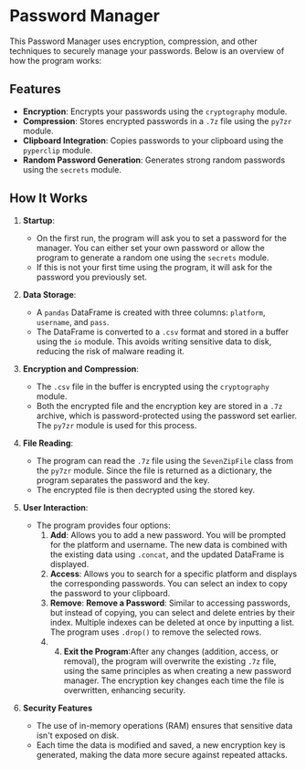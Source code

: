 # Password Manager

This Password Manager uses encryption, compression, and other techniques to securely manage your passwords. Below is an overview of how the program works:

## Features
- **Encryption**: Encrypts your passwords using the `cryptography` module.
- **Compression**: Stores encrypted passwords in a `.7z` file using the `py7zr` module.
- **Clipboard Integration**: Copies passwords to your clipboard using the `pyperclip` module.
- **Random Password Generation**: Generates strong random passwords using the `secrets` module.

## How It Works
1. **Startup**:
   - On the first run, the program will ask you to set a password for the manager. You can either set your own password or allow the program to generate a random one using the `secrets` module.
   - If this is not your first time using the program, it will ask for the password you previously set.

2. **Data Storage**:
   - A `pandas` DataFrame is created with three columns: `platform`, `username`, and `pass`.
   - The DataFrame is converted to a `.csv` format and stored in a buffer using the `io` module. This avoids writing sensitive data to disk, reducing the risk of malware reading it.

3. **Encryption and Compression**:
   - The `.csv` file in the buffer is encrypted using the `cryptography` module.
   - Both the encrypted file and the encryption key are stored in a `.7z` archive, which is password-protected using the password set earlier. The `py7zr` module is used for this process.

4. **File Reading**:
   - The program can read the `.7z` file using the `SevenZipFile` class from the `py7zr` module. Since the file is returned as a dictionary, the program separates the password and the key.
   - The encrypted file is then decrypted using the stored key.

5. **User Interaction**:
   - The program provides four options:
     1. **Add**: Allows you to add a new password. You will be prompted for the platform and username. The new data is combined with the existing data using `.concat`, and the updated DataFrame is displayed.
     2. **Access**: Allows you to search for a specific platform and displays the corresponding passwords. You can select an index to copy the password to your clipboard.
     3. **Remove**: **Remove a Password**: Similar to accessing passwords, but instead of copying, you can select and delete entries by their index. Multiple indexes can be deleted at once by inputting a list. The program uses `.drop()` to remove the selected rows.
     4. 4. **Exit the Program**:After any changes (addition, access, or removal), the program will overwrite the existing `.7z` file, using the same principles as when creating a new password manager. The encryption key changes each time the file is overwritten, enhancing security.

6. **Security Features**
   - The use of in-memory operations (RAM) ensures that sensitive data isn't exposed on disk.
   - Each time the data is modified and saved, a new encryption key is generated, making the data more secure against repeated attacks.

